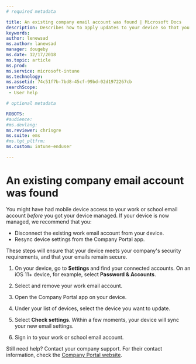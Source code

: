 ```yaml
---
# required metadata

title: An existing company email account was found | Microsoft Docs
description: Describes how to apply updates to your device so that you can access your work or school email again.
keywords:
author: lenewsad
ms.author: lanewsad
manager: dougeby
ms.date: 12/17/2018
ms.topic: article
ms.prod:
ms.service: microsoft-intune
ms.technology:
ms.assetid: 74c51f7b-7bd8-45cf-99bd-02d1972267cb
searchScope:
 - User help

# optional metadata

ROBOTS:   
#audience:
#ms.devlang:
ms.reviewer: chrisgre
ms.suite: ems
#ms.tgt_pltfrm:
ms.custom: intune-enduser

---
```


# An existing company email account was found

You might have had mobile device access to your work or school email account *before* you got your device managed. If your device is now managed, we recommend that you:

* Disconnect the existing work email account from your device.
* Resync device settings from the Company Portal app.  

These steps will ensure that your device meets your company's security requirements, and that your emails remain secure.

1.  On your device, go to **Settings** and find your connected accounts. On an iOS 11+ device, for example, select **Password & Accounts**.
 
2. Select and remove your work email account.

3. Open the Company Portal app on your device.  

4. Under your list of devices, select the device you want to update.

5. Select **Check settings**. Within a few moments, your device will sync your new email settings.

6. Sign in to your work or school email account.

Still need help? Contact your company support. For their contact information, check the [Company Portal website](https://go.microsoft.com/fwlink/?linkid=2010980).
